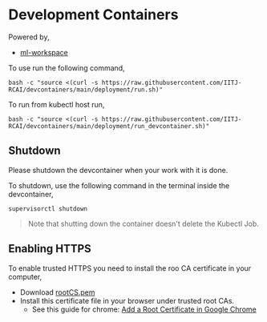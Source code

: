 # Development Containers

Powered by,

- [ml-workspace](https://github.com/ml-tooling/ml-workspace)

To use run the following command,

`bash -c "source <(curl -s https://raw.githubusercontent.com/IITJ-RCAI/devcontainers/main/deployment/run.sh)"`

To run from kubectl host run,

`bash -c "source <(curl -s https://raw.githubusercontent.com/IITJ-RCAI/devcontainers/main/deployment/run_devcontainer.sh)"`

## Shutdown

Please shutdown the devcontainer when your work with it is done.

To shutdown, use the following command in the terminal inside the devcontainer,

`supervisorctl shutdown`

> Note that shutting down the container doesn't delete the Kubectl Job.

## Enabling HTTPS

To enable trusted HTTPS you need to install the roo CA certificate in your computer,
- Download [rootCS.pem](/deployment/cert/rootCA.pem)
- Install this certificate file in your browser under trusted root CAs.
  - See this guide for chrome: [Add a Root Certificate in Google Chrome](https://docs.vmware.com/en/VMware-Adapter-for-SAP-Landscape-Management/2.0.1/Installation-and-Administration-Guide-for-VLA-Administrators/GUID-D60F08AD-6E54-4959-A272-458D08B8B038.html)
